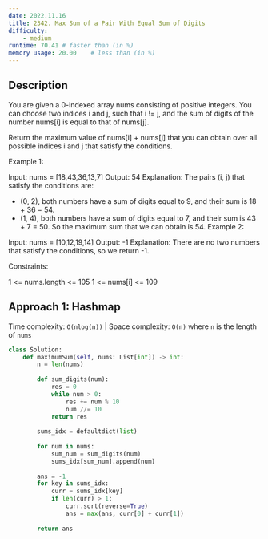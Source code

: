```yaml
---
date: 2022.11.16
title: 2342. Max Sum of a Pair With Equal Sum of Digits
difficulty:
    - medium
runtime: 70.41 # faster than (in %)
memory usage: 20.00    # less than (in %)
---
```

## Description
You are given a 0-indexed array nums consisting of positive integers. You can choose two indices i and j, such that i != j, and the sum of digits of the number nums[i] is equal to that of nums[j].

Return the maximum value of nums[i] + nums[j] that you can obtain over all possible indices i and j that satisfy the conditions.

 

Example 1:

Input: nums = [18,43,36,13,7]
Output: 54
Explanation: The pairs (i, j) that satisfy the conditions are:
- (0, 2), both numbers have a sum of digits equal to 9, and their sum is 18 + 36 = 54.
- (1, 4), both numbers have a sum of digits equal to 7, and their sum is 43 + 7 = 50.
So the maximum sum that we can obtain is 54.
Example 2:

Input: nums = [10,12,19,14]
Output: -1
Explanation: There are no two numbers that satisfy the conditions, so we return -1.
 

Constraints:

1 <= nums.length <= 105
1 <= nums[i] <= 109

## Approach 1: Hashmap
Time complexity: `O(nlog(n))`    |    Space complexity: `O(n)`
where `n` is the length of `nums`

``` python
class Solution:
    def maximumSum(self, nums: List[int]) -> int:
        n = len(nums)
        
        def sum_digits(num):
            res = 0
            while num > 0:
                res += num % 10
                num //= 10
            return res
        
        sums_idx = defaultdict(list)
        
        for num in nums:
            sum_num = sum_digits(num)
            sums_idx[sum_num].append(num)
        
        ans = -1
        for key in sums_idx:
            curr = sums_idx[key]
            if len(curr) > 1:
                curr.sort(reverse=True)
                ans = max(ans, curr[0] + curr[1])
        
        return ans
```